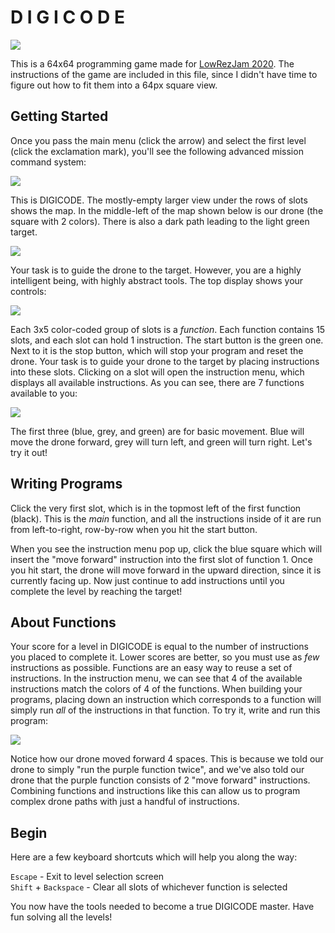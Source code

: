 # D I G I C O D E

![](https://github.com/rishabh-bector/Digicode/blob/master/Assets/Screenshots/thin.png)

This is a 64x64 programming game made for [LowRezJam 2020](https://itch.io/jam/lowrezjam-2020). The instructions of the game are included in this file, since I didn't have time to figure out how to fit them into a 64px square view. 

## Getting Started

Once you pass the main menu (click the arrow) and select the first level (click the exclamation mark), you'll see the following advanced mission command system:

![](https://github.com/rishabh-bector/Digicode/blob/master/Assets/Screenshots/full.png)

This is DIGICODE. The mostly-empty larger view under the rows of slots shows the map. In the middle-left of the map shown below is our drone (the square with 2 colors). There is also a dark path leading to the light green target. 

![](https://github.com/rishabh-bector/Digicode/blob/master/Assets/Screenshots/map.png)

Your task is to guide the drone to the target. However, you are a highly intelligent being, with highly abstract tools. The top display shows your controls:

![](https://github.com/rishabh-bector/Digicode/blob/master/Assets/Screenshots/control.png)
  
Each 3x5 color-coded group of slots is a _function_. Each function contains 15 slots, and each slot can hold 1 instruction. The start button is the green one. Next to it is the stop button, which will stop your program and reset the drone. Your task is to guide your drone to the target by placing instructions into these slots. Clicking on a slot will open the instruction menu, which displays all available instructions. As you can see, there are 7 functions available to you:

![](https://github.com/rishabh-bector/Digicode/blob/master/Assets/Screenshots/instructionmenu.png)
  
The first three (blue, grey, and green) are for basic movement. Blue will move the drone forward, grey will turn left, and green will turn right. Let's try it out! 

## Writing Programs

Click the very first slot, which is in the topmost left of the first function (black). This is the _main_ function, and all the instructions inside of it are run from left-to-right, row-by-row when you hit the start button. 

When you see the instruction menu pop up, click the blue square which will insert the "move forward" instruction into the first slot of function 1. Once you hit start, the drone will move forward in the upward direction, since it is currently facing up. Now just continue to add instructions until you complete the level by reaching the target!

## About Functions

Your score for a level in DIGICODE is equal to the number of instructions you placed to complete it. Lower scores are better, so you must use as _few_ instructions as possible. Functions are an easy way to reuse a set of instructions. In the instruction menu, we can see that 4 of the available instructions match the colors of 4 of the functions. When building your programs, placing down an instruction which corresponds to a function will simply run _all_ of the instructions in that function. To try it, write and run this program:

![](https://github.com/rishabh-bector/Digicode/blob/master/Assets/Screenshots/functionprog.png)
  
Notice how our drone moved forward 4 spaces. This is because we told our drone to simply "run the purple function twice", and we've also told our drone that the purple function consists of 2 "move forward" instructions. Combining functions and instructions like this can allow us to program complex drone paths with just a handful of instructions.

## Begin

Here are a few keyboard shortcuts which will help you along the way:

`Escape` - Exit to level selection screen  
`Shift` + `Backspace` - Clear all slots of whichever function is selected

You now have the tools needed to become a true DIGICODE master. Have fun solving all the levels! 
